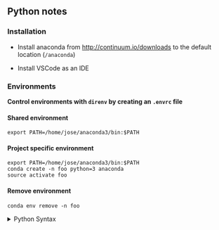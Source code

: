 ## Python notes

### Installation

* Install anaconda from  http://continuum.io/downloads to the default location (`/anaconda`)

* Install VSCode as an IDE

### Environments

**Control environments with `direnv` by creating an `.envrc` file**

#### Shared environment 

`export PATH=/home/jose/anaconda3/bin:$PATH`

#### Project specific environment

```
export PATH=/home/jose/anaconda3/bin:$PATH
conda create -n foo python=3 anaconda
source activate foo
```

#### Remove environment

`conda env remove -n foo`

<details><summary> Python Syntax </summary><p>

---

With ipython, use %paste to paste multiple lines all at once (and
avoid identation issues)

------------------------------

better colors for ipython:

create ~/.ipython/profile_default/ipython_config.py
with:
c = get_config()
c.TerminalInteractiveShell.colors = 'Linux'

------------------------------

dir("blah") gives list of relevant methods
  (e.g., blah = str)

# duplicating arrays
a = [1,2,3]
b = a       # completely linked
c = a*1     # duplicate
a is b
a is not c

------------------------------

Adding to lists

x = [2, -5, 3, 1, -3]
x.append(3)
x.extend([3,4])

------------------------------

Dictionaries

x = {"name": "karl", "age": "really_old", "shoe_size": 8}
x["shoe_size"]
x.keys()
x.values()
list(x.keys())
list(x.values())

------------------------------

Joining list elements into a string
    a bit odd to me: separator.join(list)

x = ["a", "b", "c"]
",".join(x)

------------------------------

See also:
https://github.com/kbroman/PyBroman/blob/master/ParseGenotypeData/convert3.py

------------------------------

# null value
x = None

# loop
for i in range(10):
    print(i)

------------------------

Jupyter notebooks

type "jupyter notebook" at shell prompt
then click New -> Python 3

within jupyter: type '%whos' to see what variables you've assigned,
like ls() in R

------------------------

numpy

x = numpy.array([[1,2],[3,4],[5,6],[7,8]])
numpy.shape(x) # tuple (immutable) with (n_rows, n_cols)
x[0,0]
x[:,1]
x[2,:]

------------------------

matplotlib

import matplotlib.pyplot as plt
plt.figure()
x = [xv+1 for xv in range(6)]
y = [xv**2 for xv in x]
plt.xlabel("X")
plt.ylabel("Y")
plt.title("first matplotlib plot")
plt.plot(x, y)
plt.show()

######################################################################

# various by python (v3.3) stuff while I learn the langugage
# (taking my features.rb script and porting it to python)

# Really useful to me:
#   google course on python:     https://developers.google.com/edu/python/
#   software carpentry bootcamp: http://software-carpentry.org/v4/python/index.html

# loops
for x in range(1, 10):
  print(x, end="")
print()

for x in range(9, 4, -1):
  print(x, end="")
print()

for x in range(0, 21, 5):
  print(x, end=" ")
print()

# string methods
print('Length of "This is a test"', end="")
print(len('This is a test'))

print('This is a test'.lower())

print('This is a test'.upper())

print('This is a test'.swapcase())

# reverse ("extended slice syntax": begin:end:step)
print("This is a test"[::-1])

# string manipulation & reg ex
import re
# sub just the first
print(re.sub('bar', 'foo', 'foobarfoobar', count=1))

# global sub
print(re.sub('bar','foo','foobarfoobar'))

print(re.sub(r'\s+', '|', "This is a test", count=1))

print(re.sub(r'\s+', '|', 'This is a test'))

text = '<h3 align="center">Popularity in 1990</h3>\n'
year = re.search(r'Popularity in (\d\d\d\d)', text).group(1)
print(year)

text = '<tr align="right"><td>7</td><td>Andrew</td><td>Stephanie</td>'
rank_and_names = re.search(r'<td>(\d+)</td><td>(\w+)</td><td>(\w+)</td>', text)
print(rank_and_names.group())
print(rank_and_names.group(1))
print(rank_and_names.group(2))
print(rank_and_names.group(3))

rank_and_names = re.findall(r'<td>(\d+)</td><td>(\w+)</td><td>(\w+)</td>', text)
print(rank_and_names)

text2 = '''<tr align="right"><td>7</td><td>Andrew</td><td>Stephanie</td>
<tr align="right"><td>8</td><td>James</td><td>Jennifer</td>
<tr align="right"><td>9</td><td>Justin</td><td>Elizabeth</td>'''
rank_and_names = re.findall(r'<td>(\d+)</td><td>(\w+)</td><td>(\w+)</td>', text2)
print(rank_and_names)


# split on whitespace
print("Blah blah blah. ".split())

# arrays (lists)
arr = [1, "test", 2, 3, 4]
for x in arr:
  print(str(x) + "X ", end="")
print()

# formated print
for x in arr:
  print("%sX " % x, end="")
print()

# map
x = list(map(lambda x:x+1, range(6)))
print(x)

# list comprehension
x = [y+1 for y in range(6)]
print(x)

y = list(map(lambda x:x+2, range(6)))
print(' '.join(map(str, y)))

# ranges
x = list(range(6))
y = list(range(1, 7))
z = list(range(3, 50, 5))
print(x, y, z)

# loops
for i in range(1,6):
  print("%d^2 = %d" % (i, i**2))

i = 1
while i <= 5:
  print("%d^2 = %d" % (i, i**2))
  i += 1

# other array methods
x = list(range(1,6))
y = [2, 4, 1]
print(x+y)
print(":".join(map(str, x+y)))

# aliasing
x = list(range(1,6))
y = [2, 4, 1]
z = x # aliased
zz = list(x) # a copy
id(x) == id(z)  # True
id(x) != id(zz) # True
for yy in y:
  if yy in x: x.remove(yy)
print(x, z, zz)

print(3 in x)
print(7 in x)
print(x[0]) # first element
print(x[-1]) # last element

z = range(5, 9)
print(z[-2:]) # a range
z = list(z)
print(z[-2:]) # now a list
zz = z.reverse() # doesn't return
print(z, zz) # zz = None
zz = reversed(z)
print(zz) # an iterator
zz = list(reversed(z))
print(zz) # a list

# hashes (hash is called a 'dict')
x = {"a" : 1, "b" : 2, "c" : 3}
print(x['a'])
for (value,key) in x.items()
  print(key, ' -> ', value)
print(list(x.keys()))
x.pop("a")
print(x)

x = {"a" : 1, "b" : 2, "c" : 3}
z = list(x.keys())  # need list() since I'll be modifying the keys in place
for key in z: # "for key in x:" would work if I weren't modifying the keys in place
  if x[key] == 2:
    x.pop(key)
print(x)

# alternatively:
x = {"a" : 1, "b" : 2, "c" : 3}
z = [key for key in x.keys() if x[key] == 2]
z = [key for key in x if x[key] == 2] # equivalently
for key in z:
  x.pop(key)
print(x)

x = {"a":1, "b":2}
x['d'] = x['d']+1 if 'd' in x else 1


## slices of arrays, negative index to start from end
a = list(range(2, 13, 2))
print(a[1:3])
print(a[-1])
print(a[-3:-2])
print(a[-3])
print(a[-3:-1])

## conversion between classes
int("5")        # to integer
float("6")      # to float
str(252.3)      # to string

## a bit of text manipulation
text = '''We may at once admit that any inference from the particular
to the general must be attended with some degree of uncertainty,
but this is not the same as to admit that such inference cannot
be absolutely rigorous, for the nature and degree of the uncertainty
may itself be capable of rigorous expression.'''
stopwords = 'the a by on for of are with just but and to my in I has some'.lower().split()
words = text.lower().split()
keywords = [word for word in words if word not in stopwords]
print(' '.join(keywords))
print("no. char  =", len(' '.join(keywords)))
print("no. words =", len(keywords))

## playing with map
n = 8
counts = map(lambda x: 0, range(n))
print(' '.join(map(str, counts)))
import random
x = map(lambda z: random.randint(1,8), range(1000))
counts = []
for i in range(1,9):
  counts.append( sum(z==i for z in y) )
print(' '.join(map(str, counts)))

## looping over hashes (also sorting)
words = '''We may at once admit that any inference from the particular to the general
must be attended with some degree of uncertainty, but this is not the same as to
admit that such inference cannot be absolutely rigorous, for the nature and
degree of the uncertainty may itself be capable of rigorous expression.'''.split()
import re
words = list(map(lambda word: re.sub(r'[,\.]', '', word), words))
wordcount = {}
for word in words:
  wordcount[word] = wordcount[word]+1 if word in wordcount else 1

# sort by word length
sorted(wordcount.keys(), key=len)

# sort by count
sorted(wordcount.keys(), key=lambda x: wordcount[x])

# by count then word length
sorted(wordcount.keys(), key=lambda x: [wordcount[x], len(x)])

# by word length then count
sorted(wordcount.keys(), key=lambda x: [len(x), wordcount[x]])

# by count then word length, but reversed
sorted(wordcount.keys(), key=lambda x: [wordcount[x], len(x)], reverse=True)

# using a function
def count_and_length (a):
  return [wordcount[a], len(a)]
sorted(wordcount.keys(), key=count_and_length)

## regex
import re
if not re.search(r'AM', 'am'):
  print('ok 1')
if re.search(r'(?i)AM', 'am'):
  print('ok 2')
if re.search(r'AM', 'am', re.IGNORECASE):
  print('ok 3')
multi = 'blah a number of special\nAll of these are'
if re.search(r'\Ablah', multi):
  print('ok 4')
if not re.search(r'\AAll', multi):
  print('ok 5')
if re.search(r'^blah', multi):
  print('ok 6')
if not re.search(r'^All', multi):
  print('ok 7')
if re.search(r'^A', multi, re.MULTILINE):
  print('ok 8')
if not re.search(r'special\Z', multi):
  print('ok 9')
if re.search(r'special$', multi, re.MULTILINE):
  print('ok 10')
if re.search(r'are\Z', multi, re.MULTILINE):
  print('ok 11')
if re.search(r'are\Z', multi):
  print('ok 12')
if not re.search(r'special$', multi):
  print('ok 13')
if re.search(r'special$', multi, re.MULTILINE):
  print('ok 14')
if re.search(r'are$', multi):
  print('ok 15')
if not re.search(r'blah.*are', multi):
  print('ok 16')
if re.search(r'blah.*are', multi, re.DOTALL):
  print('ok 17')
x = 'Today is 11/26/2013, while tomorrow is 11/27/2013.'
z = re.search(r'(\d+)/(\d+)/(\d+)', x)
if z:
  print('Month = %s, day = %s, year = %s' % (z.group(1), z.group(2), z.group(3)))
zz = re.findall(r'(\d+)/(\d+)/(\d+)', x)
if zz:
  print('Month = %s, day = %s, year = %s' % (zz[0][0], zz[0][1], zz[0][2]))
if len(zz) > 1:
  print('Month = %s, day = %s, year = %s' % (zz[1][0], zz[1][1], zz[1][2]))

</p></details>
